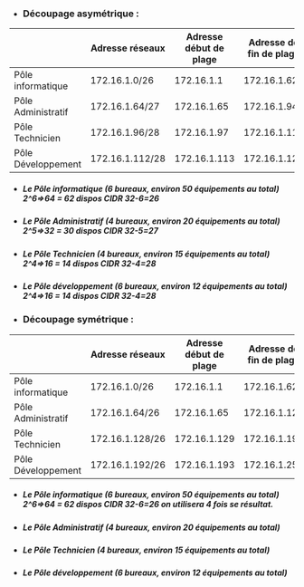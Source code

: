 

* ### **Découpage asymétrique :**

|       | Adresse réseaux | Adresse début de plage | Adresse de fin de plage	| Adresse de broadcast |
| ------    | ------    | ------    | ------    | ------    |
|Pôle informatique  |  172.16.1.0/26 	|172.16.1.1     |172.16.1.62    |172.16.1.63 |
|Pôle Administratif |172.16.1.64/27     |172.16.1.65    |172.16.1.94    |172.16.1.95|
|Pôle Technicien    |172.16.1.96/28	    |172.16.1.97    |172.16.1.110   |172.16.1.111|
|Pôle Développement |172.16.1.112/28    |  172.16.1.113 |172.16.1.126   |172.16.1.127|

* ##### Le Pôle informatique (6 bureaux, environ 50 équipements au total) 	2^6=>**64** = 62 dispos CIDR 32-6=26
* ##### Le Pôle Administratif (4 bureaux, environ 20 équipements au total) 	2^5=>**32** = 30 dispos CIDR 32-5=27
* ##### Le Pôle Technicien (4 bureaux, environ 15 équipements au total) 	2^4=>**16** = 14 dispos CIDR 32-4=28
* ##### Le Pôle développement (6 bureaux, environ 12 équipements au total) 	2^4=>**16** = 14 dispos CIDR 32-4=28

* ### **Découpage symétrique :**

|       | Adresse réseaux | Adresse début de plage | Adresse de fin de plage	| Adresse de broadcast |
| ------    | ------    | ------    | ------    | ------    |
|Pôle informatique  |  172.16.1.0/26	|172.16.1.1    |172.16.1.62    |172.16.1.63 |
|Pôle Administratif |172.16.1.64/26     |172.16.1.65    |172.16.1.126    |172.16.1.127|
|Pôle Technicien    |172.16.1.128/26	|172.16.1.129    |172.16.1.190   |172.16.1.191|
|Pôle Développement |172.16.1.192/26    |  172.16.1.193 |172.16.1.254   |172.16.1.255|

* ##### Le Pôle informatique (6 bureaux, environ 50 équipements au total) 	2^6=>**64** = 62 dispos CIDR 32-6=26 on utilisera 4 fois se résultat.
* ##### Le Pôle Administratif (4 bureaux, environ 20 équipements au total) 	
* ##### Le Pôle Technicien (4 bureaux, environ 15 équipements au total) 	
* ##### Le Pôle développement (6 bureaux, environ 12 équipements au total) 




